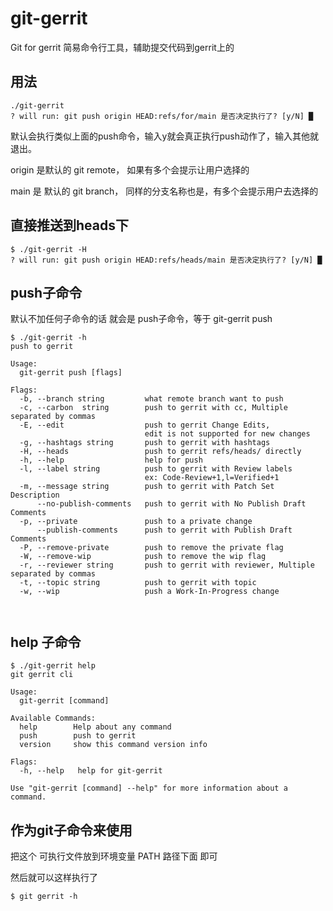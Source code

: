 # git-gerrit
Git for gerrit 简易命令行工具，辅助提交代码到gerrit上的

## 用法
```
./git-gerrit
? will run: git push origin HEAD:refs/for/main 是否决定执行了? [y/N] █

```

默认会执行类似上面的push命令，输入y就会真正执行push动作了，输入其他就退出。

origin 是默认的 git remote， 如果有多个会提示让用户选择的

main 是 默认的 git branch， 同样的分支名称也是，有多个会提示用户去选择的

## 直接推送到heads下
```
$ ./git-gerrit -H 
? will run: git push origin HEAD:refs/heads/main 是否决定执行了? [y/N] █
```

## push子命令

默认不加任何子命令的话 就会是 push子命令，等于 git-gerrit push 
```
$ ./git-gerrit -h    
push to gerrit

Usage:
  git-gerrit push [flags]

Flags:
  -b, --branch string         what remote branch want to push
  -c, --carbon  string        push to gerrit with cc, Multiple  separated by commas
  -E, --edit                  push to gerrit Change Edits,
                              edit is not supported for new changes
  -g, --hashtags string       push to gerrit with hashtags
  -H, --heads                 push to gerrit refs/heads/ directly
  -h, --help                  help for push
  -l, --label string          push to gerrit with Review labels
                              ex: Code-Review+1,l=Verified+1
  -m, --message string        push to gerrit with Patch Set Description
      --no-publish-comments   push to gerrit with No Publish Draft Comments
  -p, --private               push to a private change
      --publish-comments      push to gerrit with Publish Draft Comments
  -P, --remove-private        push to remove the private flag
  -W, --remove-wip            push to remove the wip flag
  -r, --reviewer string       push to gerrit with reviewer, Multiple  separated by commas
  -t, --topic string          push to gerrit with topic
  -w, --wip                   push a Work-In-Progress change



```

## help 子命令
```
$ ./git-gerrit help 
git gerrit cli

Usage:
  git-gerrit [command]

Available Commands:
  help        Help about any command
  push        push to gerrit
  version     show this command version info

Flags:
  -h, --help   help for git-gerrit

Use "git-gerrit [command] --help" for more information about a command.

```

## 作为git子命令来使用

把这个 可执行文件放到环境变量 PATH 路径下面 即可

然后就可以这样执行了
```
$ git gerrit -h 

```











